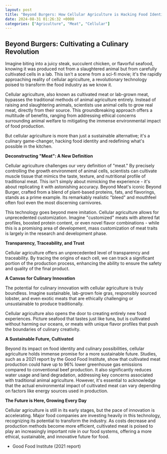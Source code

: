```yaml
---
layout: post
title: "Beyond Burgers: How Cellular Agriculture is Hacking Food Identity and Redefining Culinary Creativity"
date: 2024-08-31 01:26:32 +0000
categories: ["Agriculture", "Meat", "Cellular"]
---
```


## Beyond Burgers: Cultivating a Culinary Revolution

Imagine biting into a juicy steak, succulent chicken, or flavorful seafood, knowing it was produced not from a slaughtered animal but from carefully cultivated cells in a lab.  This isn't a scene from a sci-fi movie; it's the rapidly approaching reality of cellular agriculture, a revolutionary technology poised to transform the food industry as we know it.

Cellular agriculture, also known as cultivated meat or lab-grown meat, bypasses the traditional methods of animal agriculture entirely. Instead of raising and slaughtering animals, scientists use animal cells to grow real meat, directly from their source. This groundbreaking approach offers a multitude of benefits, ranging from addressing ethical concerns surrounding animal welfare to mitigating the immense environmental impact of food production. 

But cellular agriculture is more than just a sustainable alternative; it's a culinary game-changer, hacking food identity and redefining what's possible in the kitchen.  

**Deconstructing "Meat": A New Definition**

Cellular agriculture challenges our very definition of "meat." By precisely controlling the growth environment of animal cells, scientists can cultivate muscle tissue that mimics the taste, texture, and nutritional profile of traditional meat. This isn't simply about mimicking the experience - it's about replicating it with astonishing accuracy.  Beyond Meat's iconic Beyond Burger, crafted from a blend of plant-based proteins, fats, and flavorings, stands as a prime example.  Its remarkably realistic "bleed" and mouthfeel often fool even the most discerning carnivores.

This technology goes beyond mere imitation. Cellular agriculture allows for unprecedented customization. Imagine "customized" meats with altered fat profiles, boosted protein content, or even novel flavor combinations - while this is a promising area of development, mass customization of meat traits is largely in the research and development phase.  

**Transparency, Traceability, and Trust**

Cellular agriculture offers an unprecedented level of transparency and traceability. By tracing the origins of each cell, we can track a significant portion of the production process, enhancing the ability to ensure the safety and quality of the final product.  

**A Canvas for Culinary Innovation**

The potential for culinary innovation with cellular agriculture is truly boundless.  Imagine sustainable, lab-grown foie gras, responsibly sourced lobster, and even exotic meats that are ethically challenging or unsustainable to produce traditionally.  

Cellular agriculture also opens the door to creating entirely new food experiences. Picture seafood that tastes just like tuna, but is cultivated without harming our oceans, or meats with unique flavor profiles that push the boundaries of culinary creativity.

**A Sustainable Future, Cultivated**

Beyond its impact on food identity and culinary possibilities, cellular agriculture holds immense promise for a more sustainable future. Studies, such as a 2021 report by the Good Food Institute, show that cultivated meat production could have up to 96% lower greenhouse gas emissions compared to conventional beef production.  It also significantly reduces water usage and land degradation, addressing key concerns associated with traditional animal agriculture.  However, it's essential to acknowledge that the actual environmental impact of cultivated meat can vary depending on factors like energy sources used in production.


**The Future is Here, Growing Every Day**

Cellular agriculture is still in its early stages, but the pace of innovation is accelerating. Major food companies are investing heavily in this technology, recognizing its potential to transform the industry. As costs decrease and production methods become more efficient, cultivated meat is poised to play an increasingly important role in our food systems, offering a more ethical, sustainable, and innovative future for food.





- Good Food Institute (2021 report)



